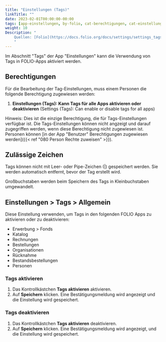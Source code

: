 ```yaml
---
title: "Einstellungen (Tags)"
linkTitle: ""
date: 2023-02-01T00:00:00-00:00
tags: [app-einstellungen, by-folio, cat-berechtigungen, cat-einstellungen, for-admin, topic-tags]
weight: 10
Description: "
    Quellen: [Folio](https://docs.folio.org/docs/settings/settings_tags/settings_tags/ ) & [GBV](https://info.gbv.de/pages/viewpage.action?pageId=841809971)
    "
---
```


Im Abschnitt "Tags" der App "Einstellungen" kann die Verwendung von Tags in FOLIO-Apps aktiviert werden.

## Berechtigungen

Für die Bearbeitung der Tag-Einstellungen, muss einem Personen die folgende Berechtigung zugewiesen werden:

1.  **Einstellungen (Tags): Kann Tags für alle Apps aktivieren oder deaktivieren** (Settings (Tags): Can enable or disable tags for all apps)

Hinweis: Dies ist die einzige Berechtigung, die für Tags-Einstellungen verfügbar ist. Die Tags-Einstellungen können nicht angzeigt und darauf zugegriffen werden, wenn diese Berechtigung nicht zugewiesen ist. Personen können [in der App "Benutzer" Berechtigungen zugewiesen werden]({{< ref "080 Person Rechte zuweisen" >}}).

## Zulässige Zeichen

Tags können nicht mit Leer- oder Pipe-Zeichen (|) gespeichert werden. Sie werden automatisch entfernt, bevor der Tag erstellt wird.

Großbuchstaben werden beim Speichern des Tags in Kleinbuchstaben umgewandelt.

## Einstellungen > Tags > Allgemein

Diese Einstellung verwenden, um Tags in den folgenden FOLIO Apps zu aktivieren oder zu deaktivieren:

* Erwerbung > Fonds
* Katalog
* Rechnungen
* Bestellungen
* Organisationen
* Rücknahme
* Bestandsbestellungen
* Personen

### Tags aktivieren

1.  Das Kontrollkästchen **Tags aktivieren** aktivieren.
2.  Auf **Speichern** klicken. Eine Bestätigungsmeldung wird angezeigt und die Einstellung wird gespeichert.

### Tags deaktivieren

1.  Das Kontrollkästchen **Tags aktivieren** deaktivieren.
2.  Auf **Speichern** klicken. Eine Bestätigungsmeldung wird angezeigt, und die Einstellung wird gespeichert.
